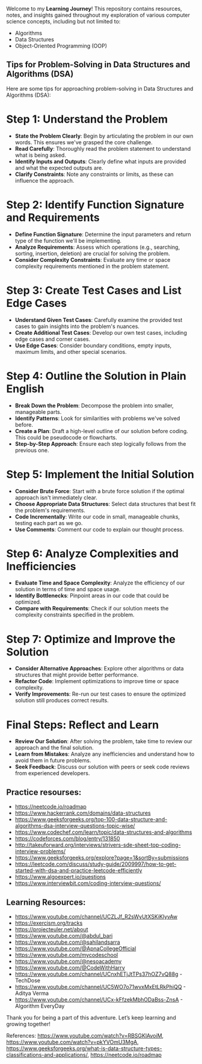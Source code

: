 Welcome to my **Learning Journey**! This repository contains resources, notes, and insights gained throughout my exploration of various computer science concepts, including but not limited to:

- Algorithms
- Data Structures
- Object-Oriented Programming (OOP)

## Tips for Problem-Solving in Data Structures and Algorithms (DSA)

Here are some tips for approaching problem-solving in Data Structures and Algorithms (DSA):

# Step 1: Understand the Problem
- **State the Problem Clearly**: Begin by articulating the problem in our own words. This ensures we've grasped the core challenge.
- **Read Carefully**: Thoroughly read the problem statement to understand what is being asked.
- **Identify Inputs and Outputs**: Clearly define what inputs are provided and what the expected outputs are.
- **Clarify Constraints**: Note any constraints or limits, as these can influence the approach.

# Step 2: Identify Function Signature and Requirements
- **Define Function Signature**: Determine the input parameters and return type of the function we'll be implementing.
- **Analyze Requirements**: Assess which operations (e.g., searching, sorting, insertion, deletion) are crucial for solving the problem.
- **Consider Complexity Constraints**: Evaluate any time or space complexity requirements mentioned in the problem statement.

# Step 3: Create Test Cases and List Edge Cases
- **Understand Given Test Cases**: Carefully examine the provided test cases to gain insights into the problem's nuances.
- **Create Additional Test Cases**: Develop our own test cases, including edge cases and corner cases.
- **Use Edge Cases**: Consider boundary conditions, empty inputs, maximum limits, and other special scenarios.

# Step 4: Outline the Solution in Plain English
- **Break Down the Problem**: Decompose the problem into smaller, manageable parts.
- **Identify Patterns**: Look for similarities with problems we've solved before.
- **Create a Plan**: Draft a high-level outline of our solution before coding. This could be pseudocode or flowcharts.
- **Step-by-Step Approach**: Ensure each step logically follows from the previous one.

# Step 5: Implement the Initial Solution
- **Consider Brute Force**: Start with a brute force solution if the optimal approach isn't immediately clear.
- **Choose Appropriate Data Structures**: Select data structures that best fit the problem's requirements.
- **Code Incrementally**: Write our code in small, manageable chunks, testing each part as we go.
- **Use Comments**: Comment our code to explain our thought process.

# Step 6: Analyze Complexities and Inefficiencies
- **Evaluate Time and Space Complexity**: Analyze the efficiency of our solution in terms of time and space usage.
- **Identify Bottlenecks**: Pinpoint areas in our code that could be optimized.
- **Compare with Requirements**: Check if our solution meets the complexity constraints specified in the problem.

# Step 7: Optimize and Improve the Solution
- **Consider Alternative Approaches**: Explore other algorithms or data structures that might provide better performance.
- **Refactor Code**: Implement optimizations to improve time or space complexity.
- **Verify Improvements**: Re-run our test cases to ensure the optimized solution still produces correct results.

# Final Steps: Reflect and Learn
- **Review Our Solution**: After solving the problem, take time to review our approach and the final solution.
- **Learn from Mistakes**: Analyze any inefficiencies and understand how to avoid them in future problems.
- **Seek Feedback**: Discuss our solution with peers or seek code reviews from experienced developers.

## Practice resourses:
- https://neetcode.io/roadmap
- https://www.hackerrank.com/domains/data-structures
- https://www.geeksforgeeks.org/top-100-data-structure-and-algorithms-dsa-interview-questions-topic-wise/
- https://www.codechef.com/learn/topic/data-structures-and-algorithms
- https://codeforces.com/blog/entry/131850
- http://takeuforward.org/interviews/strivers-sde-sheet-top-coding-interview-problems/
- https://www.geeksforgeeks.org/explore?page=1&sortBy=submissions
- https://leetcode.com/discuss/study-guide/2009997/how-to-get-started-with-dsa-and-practice-leetcode-efficiently
- https://www.algoexpert.io/questions
- https://www.interviewbit.com/coding-interview-questions/

## Learning Resources:
- https://www.youtube.com/channel/UCZLJf_R2sWyUtXSKiKlyvAw
- https://exercism.org/tracks
- https://projecteuler.net/about
- https://www.youtube.com/@abdul_bari
- https://www.youtube.com/@sahilandsarra
- https://www.youtube.com/@ApnaCollegeOfficial
- https://www.youtube.com/mycodeschool
- https://www.youtube.com/@nesoacademy
- https://www.youtube.com/@CodeWithHarry 
- https://www.youtube.com/channel/UCnxhETjJtTPs37hOZ7vQ88g - TechDose
- https://www.youtube.com/channel/UC5WO7o71wvxMxEtLRkPhiQQ - Aditya Verma
- https://www.youtube.com/channel/UCx-kFfzekMbhODaBss-ZnsA - Algorithm EveryDay

Thank you for being a part of this adventure. Let’s keep learning and growing together!

References: https://www.youtube.com/watch?v=RBSGKlAvoiM, https://www.youtube.com/watch?v=pkYVOmU3MgA, https://www.geeksforgeeks.org/what-is-data-structure-types-classifications-and-applications/, https://neetcode.io/roadmap
